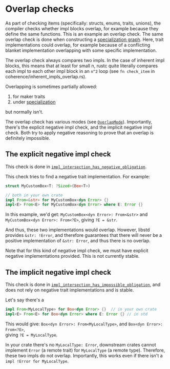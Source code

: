 # Overlap checks

As part of checking items (specifically: structs, enums, traits, unions),
the compiler checks whether impl blocks overlap, for example because they define the same functions.
This is an example an overlap check.
The same overlap check is done when constructing a [specialization graph](./specialization.md).
Here, trait implementations could overlap, for example because of a conflicting blanket implementation overlapping with some specific implementation. 

The overlap check always compares two impls.
In the case of inherent impl blocks, this means that at least for small n, 
rustc quite literally compares each impl to each other impl block in an `n^2` loop 
(see `fn check_item` in coherence/inherent_impls_overlap.rs).

Overlapping is sometimes partially allowed:
1. for maker traits
2. under [specialization](./specialization.md)

but normally isn't. 

The overlap check has various modes (see [`OverlapMode`]).
Importantly, there's the explicit negative impl check, and the implicit negative impl check.
Both try to apply negative reasoning to prove that an overlap is definitely impossible.

[`OverlapMode`]: https://doc.rust-lang.org/beta/nightly-rustc/rustc_middle/traits/specialization_graph/enum.OverlapMode.html

## The explicit negative impl check

This check is done in [`impl_intersection_has_negative_obligation`]. 

This check tries to find a negative trait implementation. 
For example:

```rust
struct MyCustomBox<T: ?Sized>(Box<T>)

// both in your own crate
impl From<&str> for MyCustomBox<dyn Error> {}
impl<E> From<E> for MyCustomBox<dyn Error> where E: Error {}
```

In this example, we'd get:
`MyCustomBox<dyn Error>: From<&str>` and `MyCustomBox<dyn Error>: From<?E>`, giving `?E = &str`.

And thus, these two implementations would overlap.
However, libstd provides `&str: !Error`, and therefore guarantees that there 
will never be a positive implementation of `&str: Error`, and thus there is no overlap.

Note that for this kind of negative impl check, we must have explicit negative implementations provided.
This is not currently stable.

[`impl_intersection_has_negative_obligation`]: https://doc.rust-lang.org/beta/nightly-rustc/rustc_trait_selection/traits/coherence/fn.impl_intersection_has_impossible_obligation.htmlhttps://doc.rust-lang.org/beta/nightly-rustc/rustc_trait_selection/traits/coherence/fn.impl_intersection_has_negative_obligation.html

## The implicit negative impl check

This check is done in [`impl_intersection_has_impossible_obligation`],
and does not rely on negative trait implementations and is stable.

Let's say there's a 
```rust
impl From<MyLocalType> for Box<dyn Error> {}  // in your own crate
impl<E> From<E> for Box<dyn Error> where E: Error {} // in std
```

This would give: `Box<dyn Error>: From<MyLocalType>`, and `Box<dyn Error>: From<?E>`,  
giving `?E = MyLocalType`.

In your crate there's no `MyLocalType: Error`, downstream crates cannot implement `Error` (a remote trait) for `MyLocalType` (a remote type).
Therefore, these two impls do not overlap.
Importantly, this works even if there isn't a `impl !Error for MyLocalType`.

[`impl_intersection_has_impossible_obligation`]: https://doc.rust-lang.org/beta/nightly-rustc/rustc_trait_selection/traits/coherence/fn.impl_intersection_has_impossible_obligation.html

